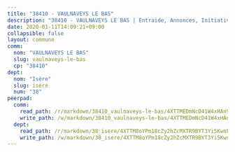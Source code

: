 ```yaml
---
title: "38410 - VAULNAVEYS LE BAS"
description: "38410 - VAULNAVEYS LE BAS | Entraide, Annonces, Initiatives"
date: 2020-01-11T14:09:21+09:00
collapsible: false
layout: commune
comm:
  nom: "VAULNAVEYS LE BAS"
  slug: vaulnaveys-le-bas
  cp: "38410"
dept:
  nom: "Isère"
  slug: isere
  num: "38"
peerpad:
  comm:
    read_path: /r/markdown/38410_vaulnaveys-le-bas/4XTTMEDmNcD41W4xHAn9LvQEEZMkWc12D4V9eBioaKR74gqaQ
    write_path: /w/markdown/38410_vaulnaveys-le-bas/4XTTMEDmNcD41W4xHAn9LvQEEZMkWc12D4V9eBioaKR74gqaQ-K3TgUHfgA1UrahzsgrDLTJWZd1AHtFnitv1VUGM2wZ39fEbgG5scGjnDk1J1RCPJL8J2F6ytvJeNmeQTwHSYkd8S7gAAZREyhqUafwezrKKZcYjhwXR8U1t6A6H1R8G2ZAaCMA7A
  dept:
    read_path: /r/markdown/38_isere/4XTTM8oYPm18cZy2hZcMXTR9BYT3Yi5KwnFvpXu1TXaRq7Q3V
    write_path: /w/markdown/38_isere/4XTTM8oYPm18cZy2hZcMXTR9BYT3Yi5KwnFvpXu1TXaRq7Q3V-K3TgUoSzs2JpJwfbzBvgU8N95mHo7JXz7NbEctNRM3EDb2iYHA4maKm3pRQwmboULLPnLFTEhRgTawPTWpmxTxKbTwDgAEzA9tUHjpudQTWdKWfdVSegAo77eCwhXTaVG7AyUZEs
---
```


